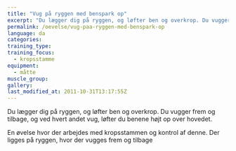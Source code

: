 ```yaml
---
title: "Vug på ryggen med benspark op"
excerpt: "Du lægger dig på ryggen, og løfter ben og overkrop. Du vugger frem og tilbage, og ved hvert andet vug, løfter du benene højt op over hovedet."
permalink: /oevelse/vug-paa-ryggen-med-benspark-op
language: da
categories:
training_type: 
training_focus: 
  - kropsstamme
equipment:
  - måtte
muscle_group:
gallery:
last_modified_at: 2011-10-31T13:17:55Z
---
```


 Du lægger dig på ryggen, og løfter ben og overkrop. Du vugger frem og tilbage, og ved hvert andet vug, løfter du benene højt op over hovedet.

En øvelse hvor der arbejdes med kropsstammen og kontrol af denne. Der ligges på ryggen, hvor der vugges frem og tilbage
